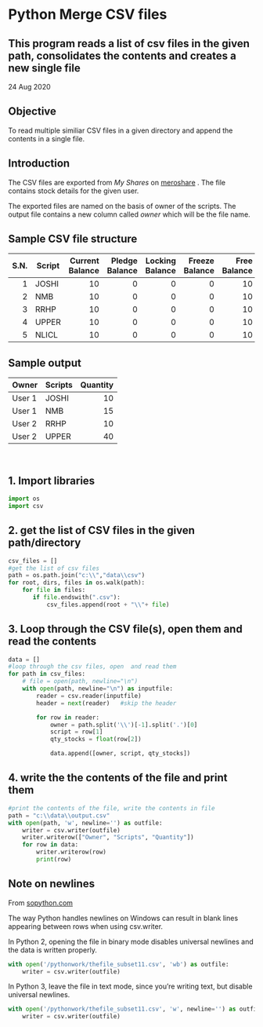 # Python Merge CSV files

## This program reads a list of csv files in the given path, consolidates the contents and creates a new single file

24 Aug 2020

## Objective

To read multiple similiar CSV files in a given directory and append the contents in a single file.

## Introduction

The CSV files are exported from *My Shares* on [meroshare][2] . The file contains stock details for the given user.

The exported files are named on the basis of owner of the scripts. The output file contains a new column called *owner* which will be the file name.

## Sample CSV file structure

| S.N. | Script | Current Balance | Pledge Balance | Locking Balance| Freeze Balance | Free Balance | Demat Pending | Remarks |
| ---: | --- | ---: | ---: |---: |---: |---: |---: |--- |
| 1 | JOSHI | 10 | 0 | 0 | 0 | 10 | 0 | |
| 2 | NMB | 10 | 0 | 0 | 0 | 10 | 0 | |
| 3 | RRHP | 10 | 0 | 0 | 0 | 10 | 0 | |
| 4 | UPPER | 10 | 0 | 0 | 0 | 10 | 0 | |
| 5 | NLICL | 10 | 0 | 0 | 0 | 10 | 0 | |

## Sample output

|Owner | Scripts | Quantity |
| --- | --- | ---: |
| User 1 | JOSHI | 10 |
| User 1 | NMB |  15 |
| User 2 | RRHP | 10 |
| User 2 | UPPER | 40 |

<br>

## 1. Import libraries

```python
import os
import csv
```

## 2. get the list of CSV files in the given path/directory

```python
csv_files = []
#get the list of csv files
path = os.path.join("c:\\","data\\csv")
for root, dirs, files in os.walk(path):
    for file in files:
       if file.endswith(".csv"):
           csv_files.append(root + "\\"+ file)
```

## 3. Loop through the CSV file(s), open them and read the contents

```python
data = []
#loop through the csv files, open  and read them
for path in csv_files:
    # file = open(path, newline="\n")
    with open(path, newline="\n") as inputfile:
        reader = csv.reader(inputfile)
        header = next(reader)   #skip the header

        for row in reader:
            owner = path.split('\\')[-1].split('.')[0]
            script = row[1]
            qty_stocks = float(row[2])

            data.append([owner, script, qty_stocks])
```

## 4. write the  the contents of the file and print them

```python
#print the contents of the file, write the contents in file
path = "c:\\data\\output.csv"
with open(path, 'w', newline='') as outfile:
    writer = csv.writer(outfile)
    writer.writerow(["Owner", "Scripts", "Quantity"])
    for row in data:
        writer.writerow(row)
        print(row)

```

## Note on newlines

From [sopython.com][1]

The way Python handles newlines on Windows can result in blank lines appearing between rows when using csv.writer.

In Python 2, opening the file in binary mode disables universal newlines and the data is written properly.

```python
with open('/pythonwork/thefile_subset11.csv', 'wb') as outfile:
    writer = csv.writer(outfile)
```

In Python 3, leave the file in text mode, since you’re writing text, but disable universal newlines.

```python
with open('/pythonwork/thefile_subset11.csv', 'w', newline='') as outfile:
    writer = csv.writer(outfile)
```

[1]: https://sopython.com/canon/97/writing-csv-adds-blank-lines-between-rows
[2]: https://meroshare.com.np
